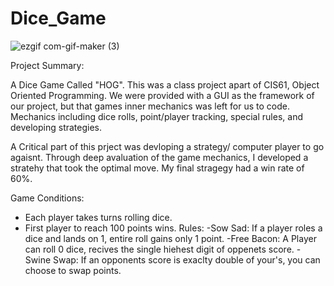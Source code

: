 # Dice_Game

![ezgif com-gif-maker (3)](https://user-images.githubusercontent.com/106642545/181392890-b1220645-f2af-4c76-97bb-afae370fac01.gif)


Project Summary: 

A Dice Game Called "HOG". This was a class project apart of CIS61, Object Oriented Programming.
We were provided with a GUI as the framework of our project, but that games inner mechanics was left for us to code.
Mechanics including dice rolls, point/player tracking, special rules, and developing strategies.

A Critical part of this prject was devloping a strategy/ computer player to go agaisnt. Through deep avaluation of the game mechanics, 
I developed a stratehy that took the optimal move. My final stragegy had a win rate of 60%.
 



Game Conditions:
- Each player takes turns rolling dice.
- First player to reach 100 points wins.
Rules:
-Sow Sad: If a player roles a dice and lands on 1, entire roll gains only 1 point.
-Free Bacon: A Player can roll 0 dice, recives the single hiehest digit of oppenets score.
-Swine Swap: If an opponents score is exaclty double of your's, you can choose to swap points.






